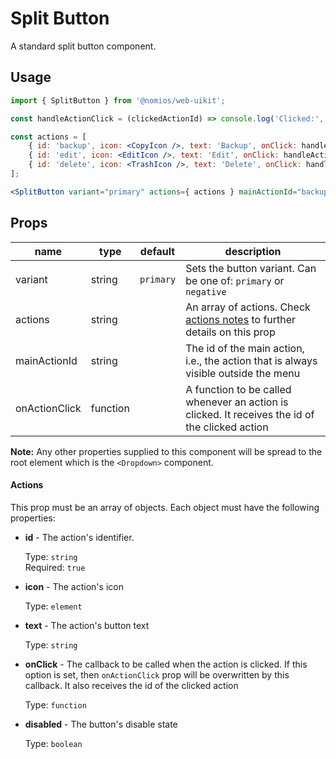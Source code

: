 # Split Button

A standard split button component.

## Usage

```jsx
import { SplitButton } from '@nomios/web-uikit';

const handleActionClick = (clickedActionId) => console.log('Clicked:', clickedActionId);

const actions = [
    { id: 'backup', icon: <CopyIcon />, text: 'Backup', onClick: handleActionClick },
    { id: 'edit', icon: <EditIcon />, text: 'Edit', onClick: handleActionClick },
    { id: 'delete', icon: <TrashIcon />, text: 'Delete', onClick: handleActionClick, disabled: true },
];

<SplitButton variant="primary" actions={ actions } mainActionId="backup" />
```

## Props

| name | type | default | description |
| ---- | ---- | ------- | ----------- |
| variant | string | `primary` | Sets the button variant. Can be one of: `primary` or `negative` |
| actions | string | | An array of actions. Check [actions notes](#actions) to further details on this prop |
| mainActionId | string | | The id of the main action, i.e., the action that is always visible outside the menu |
| onActionClick | function | | A function to be called whenever an action is clicked. It receives the id of the clicked action |

**Note:** Any other properties supplied to this component will be spread to the root element which is the `<Dropdown>` component.


#### Actions

This prop must be an array of objects. Each object must have the following properties:

- **id** - The action's identifier.

	Type: `string`   
    Required: `true`

- **icon** - The action's icon

	Type: `element`

- **text** - The action's button text

    Type: `string`

- **onClick** - The callback to be called when the action is clicked. If this option is set, then `onActionClick` prop will be overwritten by this callback. It also receives the id of the clicked action

    Type: `function`

- **disabled** - The button's disable state

    Type: `boolean`
